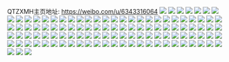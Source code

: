QTZXMH主页地址: https://weibo.com/u/6343316064 
![](https://wx4.sinaimg.cn/mw2000/006VhUhqgy1h94oirfc5bj32ea35s4qq.jpg) 
![](https://wx4.sinaimg.cn/mw2000/006VhUhqgy1h94oiu9n2lj32ea35s7wi.jpg) 
![](https://wx4.sinaimg.cn/mw2000/006VhUhqgy1h94oiw6iiij30u01uotxk.jpg) 
![](https://wx4.sinaimg.cn/mw2000/006VhUhqgy1h8xriveq5zj30u01uo13j.jpg) 
![](https://wx4.sinaimg.cn/mw2000/006VhUhqgy1h8vfveb2rej31e91jwqi8.jpg) 
![](https://wx4.sinaimg.cn/mw2000/006VhUhqgy1h8ajb2r3daj30u013z4c1.jpg) 
![](https://wx4.sinaimg.cn/mw2000/006VhUhqgy1h8ajb4lxppj32bc334b2d.jpg) 
![](https://wx4.sinaimg.cn/mw2000/006VhUhqgy1h8ajb64qj3j31fl1wtb29.jpg) 
![](https://wx4.sinaimg.cn/mw2000/006VhUhqgy1h82oz8vmgvj30se0zkn37.jpg) 
![](https://wx4.sinaimg.cn/mw2000/006VhUhqgy1h82ozabal1j32bc334u0x.jpg) 
![](https://wx4.sinaimg.cn/mw2000/006VhUhqgy1h82ozbyn04j32bc334qv5.jpg) 
![](https://wx4.sinaimg.cn/mw2000/006VhUhqgy1h82ozcmis6j30qo14edp9.jpg) 
![](https://wx4.sinaimg.cn/mw2000/006VhUhqgy1h7hnn9cv2cj30ty178n4f.jpg) 
![](https://wx4.sinaimg.cn/mw2000/006VhUhqgy1h7biugd4swj33342bcdsl.jpg) 
![](https://wx4.sinaimg.cn/mw2000/006VhUhqgy1h7biuhanfbj33342bcjuc.jpg) 
![](https://wx4.sinaimg.cn/mw2000/006VhUhqgy1h7biui6mhfj33342bcq58.jpg) 
![](https://wx4.sinaimg.cn/mw2000/006VhUhqgy1h7biuj2rktj33342bc0v9.jpg) 
![](https://wx4.sinaimg.cn/mw2000/006VhUhqgy1h74tek0vqdj32bc3347wj.jpg) 
![](https://wx4.sinaimg.cn/mw2000/006VhUhqgy1h70esc37ylj32bc3347wi.jpg) 
![](https://wx4.sinaimg.cn/mw2000/006VhUhqgy1h70es9ni4oj33342bchdt.jpg) 
![](https://wx4.sinaimg.cn/mw2000/006VhUhqgy1h6z5f9tcqyj32bc334x6q.jpg) 
![](https://wx4.sinaimg.cn/mw2000/006VhUhqgy1h6z5f5zq2ij32bc334kjm.jpg) 
![](https://wx4.sinaimg.cn/mw2000/006VhUhqgy1h6z5fczpusj32bc334qn4.jpg) 
![](https://wx4.sinaimg.cn/mw2000/006VhUhqgy1h6z5fjbtcvj32bc3347wj.jpg) 
![](https://wx4.sinaimg.cn/mw2000/006VhUhqgy1h6ralka5mrj30pe138k1u.jpg) 
![](https://wx4.sinaimg.cn/mw2000/006VhUhqgy1h6rald99guj30mp1agdn2.jpg) 
![](https://wx4.sinaimg.cn/mw2000/006VhUhqgy1h6ralwkq8pj30pq1ag487.jpg) 
![](https://wx4.sinaimg.cn/mw2000/006VhUhqgy1h6kavx6317j30u01uoaco.jpg) 
![](https://wx4.sinaimg.cn/mw2000/006VhUhqgy1h62xnyzsrtj33342bcqv6.jpg) 
![](https://wx4.sinaimg.cn/mw2000/006VhUhqgy1h62xo0sij2j32bc334dsq.jpg) 
![](https://wx4.sinaimg.cn/mw2000/006VhUhqgy1h62xo2nse4j33342bcamf.jpg) 
![](https://wx4.sinaimg.cn/mw2000/006VhUhqgy1h62xoqw8jgj33342bcdq7.jpg) 
![](https://wx4.sinaimg.cn/mw2000/006VhUhqgy1h61ktkyj93j30qo0kuadv.jpg) 
![](https://wx4.sinaimg.cn/mw2000/006VhUhqgy1h61ktozuwyj32eg1suu0x.jpg) 
![](https://wx4.sinaimg.cn/mw2000/006VhUhqgy1h55ils2ct3j32bc334hdv.jpg) 
![](https://wx4.sinaimg.cn/mw2000/006VhUhqgy1h55ilus9tgj33342bcb2c.jpg) 
![](https://wx4.sinaimg.cn/mw2000/006VhUhqgy1h52mxaphgoj32i81vob29.jpg) 
![](https://wx4.sinaimg.cn/mw2000/006VhUhqgy1h52mxdmbazj33342bckjm.jpg) 
![](https://wx4.sinaimg.cn/mw2000/006VhUhqgy1h50vxtk10uj32bc334x6q.jpg) 
![](https://wx4.sinaimg.cn/mw2000/006VhUhqgy1h50vxw8rvtj32bc334x6q.jpg) 
![](https://wx4.sinaimg.cn/mw2000/006VhUhqgy1h50vxwzjcdj30z91az4bh.jpg) 
![](https://wx4.sinaimg.cn/mw2000/006VhUhqgy1h50txz5i24j30tt08rjs3.jpg) 
![](https://wx4.sinaimg.cn/mw2000/006VhUhqgy1h4yfiq5hj3j31440shwmj.jpg) 
![](https://wx4.sinaimg.cn/mw2000/006VhUhqgy1h4yfiqpv5mj30u0140wi5.jpg) 
![](https://wx4.sinaimg.cn/mw2000/006VhUhqgy1h4yfjegpwsj31po2a81ky.jpg) 
![](https://wx4.sinaimg.cn/mw2000/006VhUhqgy1h4yfjgybahj32jg1wlnpe.jpg) 
![](https://wx4.sinaimg.cn/mw2000/006VhUhqgy1h4xfafad11j30u01uo7a6.jpg) 
![](https://wx4.sinaimg.cn/mw2000/006VhUhqgy1h4rovtv7x0j32bc334npe.jpg) 
![](https://wx4.sinaimg.cn/mw2000/006VhUhqgy1h4rofecsz7j32bc334npg.jpg) 
![](https://wx4.sinaimg.cn/mw2000/006VhUhqgy1h4rofj4eiyj33342bckjn.jpg) 
![](https://wx4.sinaimg.cn/mw2000/006VhUhqgy1h4rofndf9hj33342bcu0z.jpg) 
![](https://wx4.sinaimg.cn/mw2000/006VhUhqgy1h4rofsel42j33342bc1l0.jpg) 
![](https://wx4.sinaimg.cn/mw2000/006VhUhqgy1h4omzxmoctj31qg12hhdt.jpg) 
![](https://wx4.sinaimg.cn/mw2000/006VhUhqgy1h4j53vbn01j32bc334u0z.jpg) 
![](https://wx4.sinaimg.cn/mw2000/006VhUhqgy1h4j1a6ymp6j33342bce83.jpg) 
![](https://wx4.sinaimg.cn/mw2000/006VhUhqgy1h4j1ae3wufj33342bcqv6.jpg) 
![](https://wx4.sinaimg.cn/mw2000/006VhUhqgy1h4j1aiuaelj33342bc7wj.jpg) 
![](https://wx4.sinaimg.cn/mw2000/006VhUhqgy1h4j1ayq3ehj33342bc1ky.jpg) 
![](https://wx4.sinaimg.cn/mw2000/006VhUhqgy1h4ih24oggcj32bc284npd.jpg) 
![](https://wx4.sinaimg.cn/mw2000/006VhUhqgy1h4ifzvguwzj33342bcb29.jpg) 
![](https://wx4.sinaimg.cn/mw2000/006VhUhqgy1h4hvkfkvjxj30fu05a0t2.jpg) 
![](https://wx4.sinaimg.cn/mw2000/006VhUhqgy1h4fhpwmkp3j30qn0sdq4a.jpg) 
![](https://wx4.sinaimg.cn/mw2000/006VhUhqgy1h45awhqv1ej31qy2d6b29.jpg) 
![](https://wx4.sinaimg.cn/mw2000/006VhUhqgy1h4220o1w63j314s1idk20.jpg) 
![](https://wx4.sinaimg.cn/mw2000/006VhUhqgy1h4220ndapzj32gd1m81kx.jpg) 
![](https://wx4.sinaimg.cn/mw2000/006VhUhqgy1h3zqzslgw8j30tm13ijwa.jpg) 
![](https://wx4.sinaimg.cn/mw2000/006VhUhqgy1h3u17jzzlbj30u013zdms.jpg) 
![](https://wx4.sinaimg.cn/mw2000/006VhUhqgy1h3u17esnilj31400u0dpq.jpg) 
![](https://wx4.sinaimg.cn/mw2000/006VhUhqgy1h3u17fsd46j31400u048y.jpg) 
![](https://wx4.sinaimg.cn/mw2000/006VhUhqgy1h3u17hnb90j30u0140k2g.jpg) 
![](https://wx4.sinaimg.cn/mw2000/006VhUhqgy1h3u17gqs57j31400u0jxw.jpg) 
![](https://wx4.sinaimg.cn/mw2000/006VhUhqgy1h3u17ij4gkj30u0140wor.jpg) 
![](https://wx4.sinaimg.cn/mw2000/006VhUhqgy1h3u17m1gvpj30u013zwm1.jpg) 
![](https://wx4.sinaimg.cn/mw2000/006VhUhqgy1h3u17kzpkcj30u0140tge.jpg) 
![](https://wx4.sinaimg.cn/mw2000/006VhUhqgy1h3u17jcnnnj30u014013g.jpg) 
![](https://wx4.sinaimg.cn/mw2000/006VhUhqgy1h3ti74cv6nj30m70tmtak.jpg) 
![](https://wx4.sinaimg.cn/mw2000/006VhUhqgy1h3ti754c0yj30u0140dla.jpg) 
![](https://wx4.sinaimg.cn/mw2000/006VhUhqgy1h3sqekcnysj31400u011c.jpg) 
![](https://wx4.sinaimg.cn/mw2000/006VhUhqgy1h3rrukabo9j30rb10e0wn.jpg) 
![](https://wx4.sinaimg.cn/mw2000/006VhUhqgy1h3rrulc1adj30u01407bd.jpg) 
![](https://wx4.sinaimg.cn/mw2000/006VhUhqgy1h3rfc5aswbj30qo14h414.jpg) 
![](https://wx4.sinaimg.cn/mw2000/006VhUhqgy1h3rfc6sqkhj30o01hc0y4.jpg) 
![](https://wx4.sinaimg.cn/mw2000/006VhUhqgy1h3rfc7gbaqj30u0140af5.jpg) 
![](https://wx4.sinaimg.cn/mw2000/006VhUhqgy1h3rfc64cx6j313z0u0dlh.jpg) 
![](https://wx4.sinaimg.cn/mw2000/006VhUhqgy1h3p1skbxyej32su23nx6p.jpg) 
![](https://wx4.sinaimg.cn/mw2000/006VhUhqgy1h3p1skwlevj31400u0dmk.jpg) 
![](https://wx4.sinaimg.cn/mw2000/006VhUhqgy1h3p1slcox9j30qo0k00w7.jpg) 
![](https://wx4.sinaimg.cn/mw2000/006VhUhqgy1h3p1u895twj30qo0k0dhl.jpg) 
![](https://wx4.sinaimg.cn/mw2000/006VhUhqgy1h3mvq3b9ruj30u0140gp5.jpg) 
![](https://wx4.sinaimg.cn/mw2000/006VhUhqgy1h3mvpzzebvj30u0140tfw.jpg) 
![](https://wx4.sinaimg.cn/mw2000/006VhUhqgy1h3mvq1ak1wj30u013z7bg.jpg) 
![](https://wx4.sinaimg.cn/mw2000/006VhUhqgy1h3mvq1xy5zj30rq10ydmx.jpg) 
![](https://wx4.sinaimg.cn/mw2000/006VhUhqgy1h3mvq2ng75j30u013zgrz.jpg) 
![](https://wx4.sinaimg.cn/mw2000/006VhUhqgy1h3mvq43kd7j30u0140q8f.jpg) 
![](https://wx4.sinaimg.cn/mw2000/006VhUhqgy1h3ijz0kkjyj30qo1lsteh.jpg) 
![](https://wx4.sinaimg.cn/mw2000/006VhUhqgy1h3f549j3e1j30m80go43g.jpg) 
![](https://wx4.sinaimg.cn/mw2000/006VhUhqgy1h3f54al0osj30qo0k0tc6.jpg) 
![](https://wx4.sinaimg.cn/mw2000/006VhUhqgy1h3f4o8jf77j31400u0446.jpg) 
![](https://wx4.sinaimg.cn/mw2000/006VhUhqgy1h3f4nndg4tj30qo0jj765.jpg) 
![](https://wx4.sinaimg.cn/mw2000/006VhUhqgy1h3f4ov5z42j31400u0q6q.jpg) 
![](https://wx4.sinaimg.cn/mw2000/006VhUhqgy1h3dwbicpkpj30qo12kjvd.jpg) 
![](https://wx4.sinaimg.cn/mw2000/006VhUhqgy1h3dn1cnhfvj31hc0u0jwa.jpg) 
![](https://wx4.sinaimg.cn/mw2000/006VhUhqgy1h381s2saijj30qo11qtcf.jpg) 
![](https://wx4.sinaimg.cn/mw2000/006VhUhqgy1h35tpjhgc1j30u01aiq9s.jpg) 
![](https://wx4.sinaimg.cn/mw2000/006VhUhqgy1h35tpkv1m4j30u01407aw.jpg) 
![](https://wx4.sinaimg.cn/mw2000/006VhUhqgy1h3239fp2j6j30qo1ban4k.jpg) 
![](https://wx4.sinaimg.cn/mw2000/006VhUhqgy1h310rx7qrvj31hc0u0n0q.jpg) 
![](https://wx4.sinaimg.cn/mw2000/006VhUhqgy1h310rz11o6j31hc0u0788.jpg) 
![](https://wx4.sinaimg.cn/mw2000/006VhUhqgy1h30xofabmpj31400u07cr.jpg) 
![](https://wx4.sinaimg.cn/mw2000/006VhUhqgy1h2yvfglfquj31uo0u00vm.jpg) 
